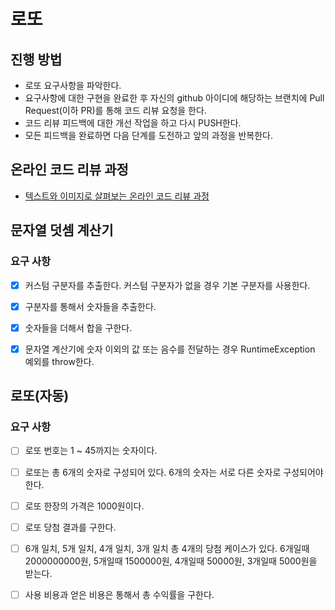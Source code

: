 # 로또
## 진행 방법
* 로또 요구사항을 파악한다.
* 요구사항에 대한 구현을 완료한 후 자신의 github 아이디에 해당하는 브랜치에 Pull Request(이하 PR)를 통해 코드 리뷰 요청을 한다.
* 코드 리뷰 피드백에 대한 개선 작업을 하고 다시 PUSH한다.
* 모든 피드백을 완료하면 다음 단계를 도전하고 앞의 과정을 반복한다.

## 온라인 코드 리뷰 과정
* [텍스트와 이미지로 살펴보는 온라인 코드 리뷰 과정](https://github.com/next-step/nextstep-docs/tree/master/codereview)



## 문자열 덧셈 계산기

### 요구 사항

- [x] 커스텀 구분자를 추출한다. 커스텀 구분자가 없을 경우 기본 구분자를 사용한다.
- [x] 구분자를 통해서 숫자들을 추출한다.
- [x] 숫자들을 더해서 합을 구한다.
- [x] 문자열 계산기에 숫자 이외의 값 또는 음수를 전달하는 경우 RuntimeException 예외를 throw한다.



## 로또(자동)

### 요구 사항

- [ ] 로또 번호는 1 ~ 45까지는 숫자이다.
- [ ] 로또는 총 6개의 숫자로 구성되어 있다. 6개의 숫자는 서로 다른 숫자로 구성되어야 한다.
- [ ] 로또 한장의 가격은 1000원이다.
- [ ] 로또 당첨 결과를 구한다.
- [ ] 6개 일치, 5개 일치, 4개 일치, 3개 일치 총 4개의 당첨 케이스가 있다. 6개일때 2000000000원, 5개일때 1500000원, 4개일때 50000원, 3개일때 5000원을 받는다.
- [ ] 사용 비용과 얻은 비용은 통해서 총 수익률을 구한다.

